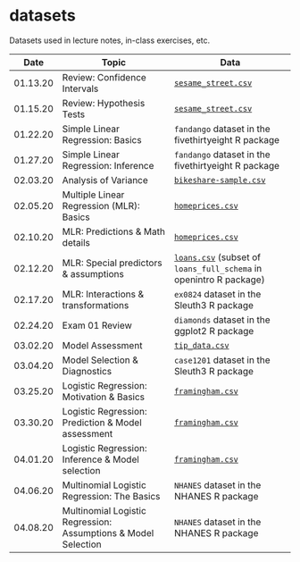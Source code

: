 # datasets
Datasets used in lecture notes, in-class exercises, etc.


| Date 	| Topic 	| Data 	|
|----------	|------------------------------	|---------------------	|
| 01.13.20 	| Review: Confidence Intervals 	| [`sesame_street.csv`](https://github.com/sta210-sp20/datasets/blob/master/sesame_street.csv) 	|
| 01.15.20 	| Review: Hypothesis Tests 	| [`sesame_street.csv`](https://github.com/sta210-sp20/datasets/blob/master/sesame_street.csv) 	|
| 01.22.20 	| Simple Linear Regression: Basics	| `fandango` dataset in the fivethirtyeight R package	|
| 01.27.20 	| Simple Linear Regression: Inference	| `fandango` dataset in the fivethirtyeight R package	|
| 02.03.20 	| Analysis of Variance	| [`bikeshare-sample.csv`](https://github.com/sta210-sp20/datasets/blob/master/bikeshare-sample.csv)	|
| 02.05.20 	| Multiple Linear Regression (MLR): Basics	| [`homeprices.csv`](https://github.com/sta210-sp20/datasets/blob/master/homeprices.csv)
| 02.10.20 	| MLR: Predictions & Math details	| [`homeprices.csv`](https://github.com/sta210-sp20/datasets/blob/master/homeprices.csv)
| 02.12.20 	| MLR: Special predictors & assumptions	| [`loans.csv`](https://github.com/sta210-sp20/datasets/blob/master/loans.csv) (subset of `loans_full_schema` in openintro R package)
| 02.17.20 	| MLR: Interactions & transformations	| `ex0824` dataset in the Sleuth3 R package
| 02.24.20 	| Exam 01 Review	| `diamonds` dataset in the ggplot2 R package
| 03.02.20 	| Model Assessment| [`tip_data.csv`](https://github.com/sta210-sp20/datasets/blob/master/tip-data.csv)
| 03.04.20 	| Model Selection & Diagnostics | `case1201` dataset in the Sleuth3 R package
| 03.25.20 	| Logistic Regression: Motivation & Basics | [`framingham.csv`](https://github.com/sta210-sp20/datasets/blob/master/framingham.csv)
| 03.30.20 	| Logistic Regression: Prediction & Model assessment | [`framingham.csv`](https://github.com/sta210-sp20/datasets/blob/master/framingham.csv)
| 04.01.20 	| Logistic Regression: Inference & Model selection | [`framingham.csv`](https://github.com/sta210-sp20/datasets/blob/master/framingham.csv)
| 04.06.20 	| Multinomial Logistic Regression: The Basics | `NHANES` dataset in the NHANES R package
| 04.08.20 	| Multinomial Logistic Regression: Assumptions & Model Selection | `NHANES` dataset in the NHANES R package




